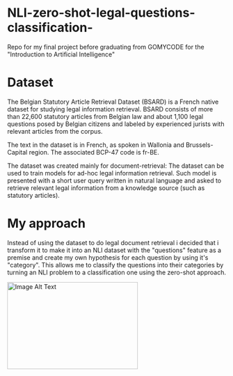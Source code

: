 # NLI-zero-shot-legal-questions-classification-
Repo for my final project before graduating from GOMYCODE for the "Introduction to Artificial Intelligence" 

# Dataset
The Belgian Statutory Article Retrieval Dataset (BSARD) is a French native dataset for studying legal information retrieval. BSARD consists of more than 22,600 statutory articles from Belgian law and about 1,100 legal questions posed by Belgian citizens and labeled by experienced jurists with relevant articles from the corpus.

The text in the dataset is in French, as spoken in Wallonia and Brussels-Capital region. The associated BCP-47 code is fr-BE.

The dataset was created mainly for document-retrieval: The dataset can be used to train models for ad-hoc legal information retrieval. Such model is presented with a short user query written in natural language and asked to retrieve relevant legal information from a knowledge source (such as statutory articles).

# My approach

Instead of using the dataset to do legal document retrieval i decided that i transform it to make it into an NLI dataset with the "questions" feature as a premise and create my own hypothesis for each question by using it's "category". This allows me to classify the questions into their categories by turning an NLI problem to a classification one using the zero-shot approach.

<img src="example.jpg" alt="Image Alt Text" width="300" height="200">


